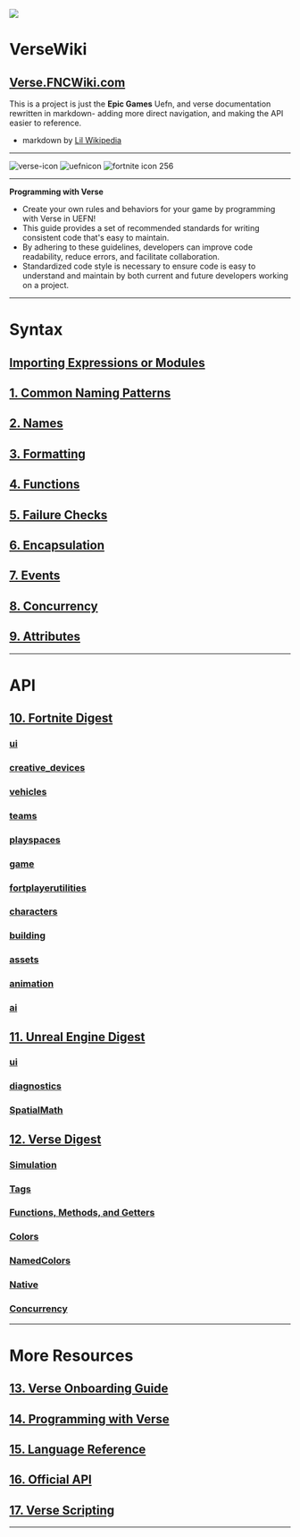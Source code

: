 ![](https://ue-cdn.artstation.com/imgproxy/kbNaxGnLbxRxJBFLqlZ12Ix89EhFVjCVN0wq14zhVag/filename:verse-programming-hero-image.png/resizing_type:fill/width:1920/height:335/ext:jpg/aHR0cHM6Ly9kMWl2N2RiNDR5aGd4bi5jbG91ZGZyb250Lm5ldC9kb2N1bWVudGF0aW9uL2ltYWdlcy80NDkwN2Y5Yi0wYjM3LTQ0MWQtYjlkNy0zMjk0OTU3OWY4YWMvdmVyc2UtcHJvZ3JhbW1pbmctaGVyby1pbWFnZS5wbmc)

# VerseWiki

## [Verse.FNCWiki.com](Verse.FNCWiki.com)


This is a project is just the **Epic Games** Uefn, and verse documentation rewritten in markdown- adding more direct navigation, and making the API easier to reference.

* markdown by [Lil Wikipedia](https://allmylinks.com/lilwikipedia)


***

![verse-icon](https://github.com/LilWikipedia/UEFNVersePocketWiki/assets/78571191/a894c872-b4e0-492e-b7dd-2c79dc971abe)
![uefnicon](https://github.com/LilWikipedia/UEFNVersePocketWiki/assets/78571191/fe7cbe1e-1b77-49b4-b4aa-a6c6866882ce)
![fortnite icon 256](https://github.com/LilWikipedia/UEFNVersePocketWiki/assets/78571191/16c1ae8d-0299-4f94-81dd-8c8997188c76)
***
 **Programming with Verse**

* Create your own rules and behaviors for your game by programming with Verse in UEFN!
* This guide provides a set of recommended standards for writing consistent code that's easy to maintain. 
* By adhering to these guidelines, developers can improve code readability, reduce errors, and facilitate collaboration. 
* Standardized code style is necessary to ensure code is easy to understand and maintain by both current and future developers working on a project.

***

# Syntax

## [Importing Expressions or Modules](https://github.com/LilWikipedia/UEFNVersePocketWiki/wiki/Importing-Expressions-or-Modules)
## [1. Common Naming Patterns](https://github.com/LilWikipedia/UEFNVersePocketWiki/wiki/01.-Common-Naming-Patterns)
## [2. Names](https://github.com/LilWikipedia/UEFNVersePocketWiki/wiki/02.-Names)
## [3. Formatting](https://github.com/LilWikipedia/UEFNVersePocketWiki/wiki/03.-Formatting)
## [4. Functions](https://github.com/LilWikipedia/UEFNVersePocketWiki/wiki/04.-Functions)
## [5. Failure Checks](https://github.com/LilWikipedia/UEFNVersePocketWiki/wiki/05.-Failure-Checks)
## [6. Encapsulation](https://github.com/LilWikipedia/UEFNVersePocketWiki/wiki/06.-Encapsulation)
## [7. Events](https://github.com/LilWikipedia/UEFNVersePocketWiki/wiki/07.-Events)
## [8. Concurrency](https://github.com/LilWikipedia/UEFNVersePocketWiki/wiki/08.-Concurrency)
## [9. Attributes](https://github.com/LilWikipedia/UEFNVersePocketWiki/wiki/09.-Attributes)


***
# API

## [10. Fortnite Digest](https://github.com/LilWikipedia/UEFNVersePocketWiki/wiki/10.-Fortnite-Digest)

###    [ui](https://github.com/LilWikipedia/UEFNVersePocketWiki/wiki/10.-Fortnite-Digest#ui)

###    [creative_devices](https://github.com/LilWikipedia/UEFNVersePocketWiki/wiki/10.-Fortnite-Digest#creative_devices)

###    [vehicles](https://github.com/LilWikipedia/UEFNVersePocketWiki/wiki/10.-Fortnite-Digest#vehicles)

###    [teams](https://github.com/LilWikipedia/UEFNVersePocketWiki/wiki/10.-Fortnite-Digest#teams)

###    [playspaces](https://github.com/LilWikipedia/UEFNVersePocketWiki/wiki/10.-Fortnite-Digest#playspaces)

###    [game](https://github.com/LilWikipedia/UEFNVersePocketWiki/wiki/10.-Fortnite-Digest#game)

###    [fortplayerutilities](https://github.com/LilWikipedia/UEFNVersePocketWiki/wiki/10.-Fortnite-Digest#fortplayerutilities)

###    [characters](https://github.com/LilWikipedia/UEFNVersePocketWiki/wiki/10.-Fortnite-Digest#characters)

###    [building](https://github.com/LilWikipedia/UEFNVersePocketWiki/wiki/10.-Fortnite-Digest#building)

###    [assets](https://github.com/LilWikipedia/UEFNVersePocketWiki/wiki/10.-Fortnite-Digest#assets)

###    [animation](https://github.com/LilWikipedia/UEFNVersePocketWiki/wiki/10.-Fortnite-Digest#animation)

###    [ai](https://github.com/LilWikipedia/UEFNVersePocketWiki/wiki/10.-Fortnite-Digest#ai)

## [11. Unreal Engine Digest](https://github.com/LilWikipedia/UEFNVersePocketWiki/wiki/11.-Unreal-Engine-Digest)

###    [ui](https://github.com/LilWikipedia/UEFNVersePocketWiki/wiki/11.-Unreal-Engine-Digest#ui)

###    [diagnostics](https://github.com/LilWikipedia/UEFNVersePocketWiki/wiki/11.-Unreal-Engine-Digest#diagnostics)

###    [SpatialMath](https://github.com/LilWikipedia/UEFNVersePocketWiki/wiki/11.-Unreal-Engine-Digest#spatialmath)

## [12. Verse Digest](https://github.com/LilWikipedia/UEFNVersePocketWiki/wiki/12.-Verse-Digest)

###    [Simulation](https://github.com/LilWikipedia/UEFNVersePocketWiki/wiki/12.-Verse-Digest#simulation)

###    [Tags](https://github.com/LilWikipedia/UEFNVersePocketWiki/wiki/12.-Verse-Digest#tags)

###    [Functions, Methods, and Getters](https://github.com/LilWikipedia/UEFNVersePocketWiki/wiki/12.-Verse-Digest#functions-methods-and-getters)

###    [Colors](https://github.com/LilWikipedia/UEFNVersePocketWiki/wiki/12.-Verse-Digest#colors)

###    [NamedColors](https://github.com/LilWikipedia/UEFNVersePocketWiki/wiki/12.-Verse-Digest#namedcolors)

###    [Native](https://github.com/LilWikipedia/UEFNVersePocketWiki/wiki/12.-Verse-Digest#native)

###    [Concurrency](https://github.com/LilWikipedia/UEFNVersePocketWiki/wiki/12.-Verse-Digest#concurrency)

***

# More Resources

## [13. Verse Onboarding Guide](https://dev.epicgames.com/documentation/en-us/uefn/onboarding-guide-to-programming-with-verse-in-unreal-editor-for-fortnite)
## [14. Programming with Verse](https://dev.epicgames.com/documentation/en-us/uefn/learn-programming-with-verse-in-unreal-editor-for-fortnite)
## [15. Language Reference](https://dev.epicgames.com/documentation/en-us/uefn/verse-language-reference)
## [16. Official API](https://dev.epicgames.com/documentation/en-us/uefn/verse-api)
## [17. Verse Scripting](https://forums.unrealengine.com/tags/c/development-discussion/programming-scripting/148/fortnite/l/latest)

***
